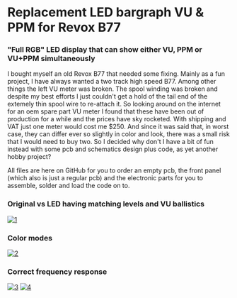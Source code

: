 # Replacement LED bargraph VU & PPM for Revox B77
### "Full RGB" LED display that can show either VU, PPM or VU+PPM simultaneously

I bought myself an old Revox B77 that needed some fixing. Mainly as a fun project, I have always wanted a two track high speed B77. Among other things the left VU meter was broken. The spool winding was broken and despite my best efforts I just couldn't get a hold of the tail end of the extemely thin spool wire to re-attach it. So looking around on the internet for an oem spare part VU meter I found that these have been out of production for a while and the prices have sky rocketed. With shipping and VAT just one meter would cost me $250. And since it was said that, in worst case, they can differ ever so slightly in color and look, there was a small risk that I would need to buy two. So I decided why don't I have a bit of fun instead with some pcb and schematics design plus code, as yet another hobby project?  

All files are here on GitHub for you to order an empty pcb, the front panel (which also is just a regular pcb) and the electronic parts for you to assemble, solder and load the code on to. 

### Original vs LED having matching levels and VU ballistics
<a href=https://youtu.be/gn2JyQfEoPc>![1](https://github.com/user-attachments/assets/523b3b31-b0e6-4c62-a050-417aab0bb54a)</a>

### Color modes
<a href="https://www.youtube.com/watch?v=gmQ4PkJidRk">![2](https://github.com/user-attachments/assets/0d9f4aed-5af1-4f7e-94bf-85054c0e0e47)</a>

### Correct frequency response
<a href="https://www.youtube.com/watch?v=C4RWhSTwp5w">![3](https://github.com/user-attachments/assets/98970c9d-ecae-4154-865b-9245905eb742)</a>
<a href="https://www.youtube.com/watch?v=5C-VhZuq3Lk">![4](https://github.com/user-attachments/assets/f2c46d56-bdae-4124-bc9c-d3463105e655)</a>
